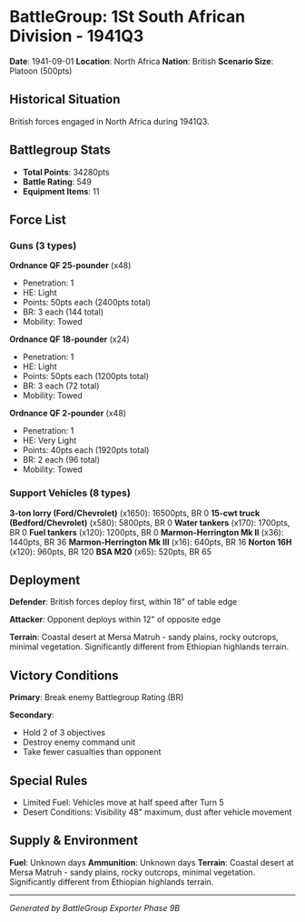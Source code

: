 # BattleGroup: 1St South African Division - 1941Q3

**Date**: 1941-09-01
**Location**: North Africa
**Nation**: British
**Scenario Size**: Platoon (500pts)

## Historical Situation

British forces engaged in North Africa during 1941Q3.

## Battlegroup Stats

- **Total Points**: 34280pts
- **Battle Rating**: 549
- **Equipment Items**: 11

## Force List

### Guns (3 types)

**Ordnance QF 25-pounder** (x48)
- Penetration: 1
- HE: Light
- Points: 50pts each (2400pts total)
- BR: 3 each (144 total)
- Mobility: Towed

**Ordnance QF 18-pounder** (x24)
- Penetration: 1
- HE: Light
- Points: 50pts each (1200pts total)
- BR: 3 each (72 total)
- Mobility: Towed

**Ordnance QF 2-pounder** (x48)
- Penetration: 1
- HE: Very Light
- Points: 40pts each (1920pts total)
- BR: 2 each (96 total)
- Mobility: Towed

### Support Vehicles (8 types)

**3-ton lorry (Ford/Chevrolet)** (x1650): 16500pts, BR 0
**15-cwt truck (Bedford/Chevrolet)** (x580): 5800pts, BR 0
**Water tankers** (x170): 1700pts, BR 0
**Fuel tankers** (x120): 1200pts, BR 0
**Marmon-Herrington Mk II** (x36): 1440pts, BR 36
**Marmon-Herrington Mk III** (x16): 640pts, BR 16
**Norton 16H** (x120): 960pts, BR 120
**BSA M20** (x65): 520pts, BR 65

## Deployment

**Defender**: British forces deploy first, within 18" of table edge

**Attacker**: Opponent deploys within 12" of opposite edge

**Terrain**: Coastal desert at Mersa Matruh - sandy plains, rocky outcrops, minimal vegetation. Significantly different from Ethiopian highlands terrain.

## Victory Conditions

**Primary**: Break enemy Battlegroup Rating (BR)

**Secondary**:
- Hold 2 of 3 objectives
- Destroy enemy command unit
- Take fewer casualties than opponent

## Special Rules

- Limited Fuel: Vehicles move at half speed after Turn 5
- Desert Conditions: Visibility 48" maximum, dust after vehicle movement

## Supply & Environment

**Fuel**: Unknown days
**Ammunition**: Unknown days
**Terrain**: Coastal desert at Mersa Matruh - sandy plains, rocky outcrops, minimal vegetation. Significantly different from Ethiopian highlands terrain.

---

*Generated by BattleGroup Exporter Phase 9B*
